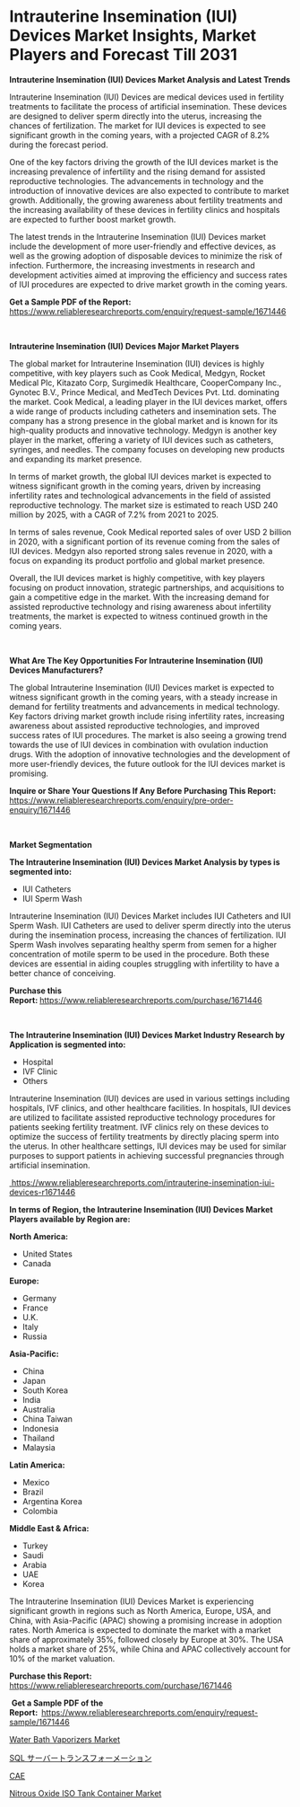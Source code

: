 <p><h1>Intrauterine Insemination (IUI) Devices Market Insights, Market Players and Forecast Till 2031</h1></p><p><strong>Intrauterine Insemination (IUI) Devices Market Analysis and Latest Trends</strong></p>
<p><p>Intrauterine Insemination (IUI) Devices are medical devices used in fertility treatments to facilitate the process of artificial insemination. These devices are designed to deliver sperm directly into the uterus, increasing the chances of fertilization. The market for IUI devices is expected to see significant growth in the coming years, with a projected CAGR of 8.2% during the forecast period.</p><p>One of the key factors driving the growth of the IUI devices market is the increasing prevalence of infertility and the rising demand for assisted reproductive technologies. The advancements in technology and the introduction of innovative devices are also expected to contribute to market growth. Additionally, the growing awareness about fertility treatments and the increasing availability of these devices in fertility clinics and hospitals are expected to further boost market growth.</p><p>The latest trends in the Intrauterine Insemination (IUI) Devices market include the development of more user-friendly and effective devices, as well as the growing adoption of disposable devices to minimize the risk of infection. Furthermore, the increasing investments in research and development activities aimed at improving the efficiency and success rates of IUI procedures are expected to drive market growth in the coming years.</p></p>
<p><strong>Get a Sample PDF of the Report:&nbsp;</strong> <a href="https://www.reliableresearchreports.com/enquiry/request-sample/1671446">https://www.reliableresearchreports.com/enquiry/request-sample/1671446</a></p>
<p>&nbsp;</p>
<p><strong>Intrauterine Insemination (IUI) Devices Major Market Players</strong></p>
<p><p>The global market for Intrauterine Insemination (IUI) devices is highly competitive, with key players such as Cook Medical, Medgyn, Rocket Medical Plc, Kitazato Corp, Surgimedik Healthcare, CooperCompany Inc., Gynotec B.V., Prince Medical, and MedTech Devices Pvt. Ltd. dominating the market. Cook Medical, a leading player in the IUI devices market, offers a wide range of products including catheters and insemination sets. The company has a strong presence in the global market and is known for its high-quality products and innovative technology. Medgyn is another key player in the market, offering a variety of IUI devices such as catheters, syringes, and needles. The company focuses on developing new products and expanding its market presence.</p><p>In terms of market growth, the global IUI devices market is expected to witness significant growth in the coming years, driven by increasing infertility rates and technological advancements in the field of assisted reproductive technology. The market size is estimated to reach USD 240 million by 2025, with a CAGR of 7.2% from 2021 to 2025. </p><p>In terms of sales revenue, Cook Medical reported sales of over USD 2 billion in 2020, with a significant portion of its revenue coming from the sales of IUI devices. Medgyn also reported strong sales revenue in 2020, with a focus on expanding its product portfolio and global market presence. </p><p>Overall, the IUI devices market is highly competitive, with key players focusing on product innovation, strategic partnerships, and acquisitions to gain a competitive edge in the market. With the increasing demand for assisted reproductive technology and rising awareness about infertility treatments, the market is expected to witness continued growth in the coming years.</p></p>
<p>&nbsp;</p>
<p><strong>What Are The Key Opportunities For Intrauterine Insemination (IUI) Devices Manufacturers?</strong></p>
<p><p>The global Intrauterine Insemination (IUI) Devices market is expected to witness significant growth in the coming years, with a steady increase in demand for fertility treatments and advancements in medical technology. Key factors driving market growth include rising infertility rates, increasing awareness about assisted reproductive technologies, and improved success rates of IUI procedures. The market is also seeing a growing trend towards the use of IUI devices in combination with ovulation induction drugs. With the adoption of innovative technologies and the development of more user-friendly devices, the future outlook for the IUI devices market is promising.</p></p>
<p><strong>Inquire or Share Your Questions If Any Before Purchasing This Report:</strong> <a href="https://www.reliableresearchreports.com/enquiry/pre-order-enquiry/1671446">https://www.reliableresearchreports.com/enquiry/pre-order-enquiry/1671446</a></p>
<p>&nbsp;</p>
<p><strong>Market Segmentation</strong></p>
<p><strong>The Intrauterine Insemination (IUI) Devices Market Analysis by types is segmented into:</strong></p>
<p><ul><li>IUI Catheters</li><li>IUI Sperm Wash</li></ul></p>
<p><p>Intrauterine Insemination (IUI) Devices Market includes IUI Catheters and IUI Sperm Wash. IUI Catheters are used to deliver sperm directly into the uterus during the insemination process, increasing the chances of fertilization. IUI Sperm Wash involves separating healthy sperm from semen for a higher concentration of motile sperm to be used in the procedure. Both these devices are essential in aiding couples struggling with infertility to have a better chance of conceiving.</p></p>
<p><strong>Purchase this Report:&nbsp;</strong><a href="https://www.reliableresearchreports.com/purchase/1671446">https://www.reliableresearchreports.com/purchase/1671446</a></p>
<p>&nbsp;</p>
<p><strong>The Intrauterine Insemination (IUI) Devices Market Industry Research by Application is segmented into:</strong></p>
<p><ul><li>Hospital</li><li>IVF Clinic</li><li>Others</li></ul></p>
<p><p>Intrauterine Insemination (IUI) devices are used in various settings including hospitals, IVF clinics, and other healthcare facilities. In hospitals, IUI devices are utilized to facilitate assisted reproductive technology procedures for patients seeking fertility treatment. IVF clinics rely on these devices to optimize the success of fertility treatments by directly placing sperm into the uterus. In other healthcare settings, IUI devices may be used for similar purposes to support patients in achieving successful pregnancies through artificial insemination.</p></p>
<p><a href="https://www.reliableresearchreports.com/intrauterine-insemination-iui-devices-r1671446">&nbsp;https://www.reliableresearchreports.com/intrauterine-insemination-iui-devices-r1671446</a></p>
<p><strong>In terms of Region, the Intrauterine Insemination (IUI) Devices Market Players available by Region are:</strong></p>
<p>
    <p> <strong> North America: </strong>
        <ul>
            <li>United States</li>
            <li>Canada</li>
        </ul>
        </p> 
    <p> <strong> Europe: </strong>
        <ul>
            <li>Germany</li>
            <li>France</li>
            <li>U.K.</li>
            <li>Italy</li>
            <li>Russia</li>
        </ul>
        </p> 
    <p> <strong> Asia-Pacific: </strong>
        <ul>
            <li>China</li>
            <li>Japan</li>
            <li>South Korea</li>
            <li>India</li>
            <li>Australia</li>
            <li>China Taiwan</li>
            <li>Indonesia</li>
            <li>Thailand</li>
            <li>Malaysia</li>
        </ul>
        </p> 
    <p> <strong> Latin America: </strong>
        <ul>
            <li>Mexico</li>
            <li>Brazil</li>
            <li>Argentina Korea</li>
            <li>Colombia</li>
        </ul>
        </p> 
    <p> <strong> Middle East & Africa: </strong>
        <ul>
            <li>Turkey</li>
            <li>Saudi</li>
            <li>Arabia</li>
            <li>UAE</li>
            <li>Korea</li>
        </ul>
    </p>
    </p>
<p><p>The Intrauterine Insemination (IUI) Devices Market is experiencing significant growth in regions such as North America, Europe, USA, and China, with Asia-Pacific (APAC) showing a promising increase in adoption rates. North America is expected to dominate the market with a market share of approximately 35%, followed closely by Europe at 30%. The USA holds a market share of 25%, while China and APAC collectively account for 10% of the market valuation.</p></p>
<p><strong>Purchase this Report: </strong><a href="https://www.reliableresearchreports.com/purchase/1671446">https://www.reliableresearchreports.com/purchase/1671446</a></p>
<p>&nbsp;<strong>Get a Sample PDF of the Report:&nbsp;&nbsp;</strong><a href="https://www.reliableresearchreports.com/enquiry/request-sample/1671446">https://www.reliableresearchreports.com/enquiry/request-sample/1671446</a></p>
<p><strong></strong></p>
<p><p><a href="https://medium.com/@rontaybrewer02024/global-water-bath-vaporizers-market-size-is-expected-to-reach-at-a-cagr-of-5-5-2c1d113dd128">Water Bath Vaporizers Market</a></p><p><a href="https://github.com/sghwr779811674/Market-Research-Report-List-3/blob/main/4502872182296.md">SQL サーバートランスフォーメーション</a></p><p><a href="https://github.com/vdhdwjyp90142/Market-Research-Report-List-3/blob/main/4203734185100.md">CAE</a></p><p><a href="https://medium.com/@polesdua.1/nitrous-oxide-iso-tank-container-market-size-by-type-30-ft-30-ft-by-product-land-50a16d22ca10">Nitrous Oxide ISO Tank Container Market</a></p></p>